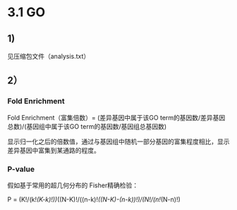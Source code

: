 # 3.1 GO
## 1)
见压缩包文件（analysis.txt）
## 2）
### Fold Enrichment
Fold Enrichment（富集倍数）= (差异基因中属于该GO term的基因数/差异基因总数)/(基因组中属于该GO term的基因数/基因组总基因数)

显示归一化之后的倍数值，通过与基因组中随机一部分基因的富集程度相比，显示差异基因中富集到某通路的程度。
### P-value
假如基于常用的超几何分布的 ​​Fisher精确检验​​：

P = (K!/(k!*(K-k)!))*((N-K)!/((n-k)!*((N-K)-(n-k))!)/(N!/(n!*(N-n)!)
